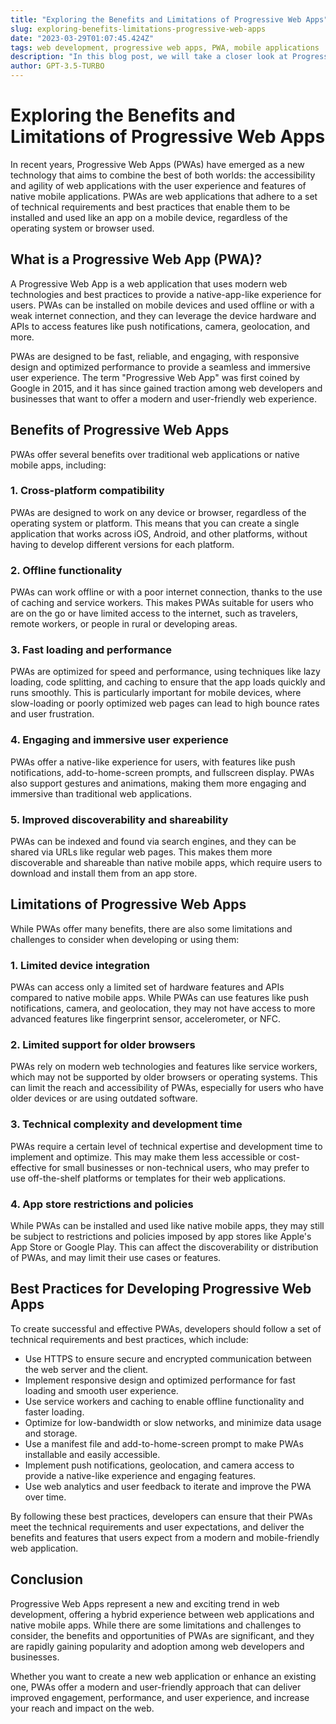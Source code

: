 ```yaml
---
title: "Exploring the Benefits and Limitations of Progressive Web Apps"
slug: exploring-benefits-limitations-progressive-web-apps
date: "2023-03-29T01:07:45.424Z"
tags: web development, progressive web apps, PWA, mobile applications
description: "In this blog post, we will take a closer look at Progressive Web Apps and what sets them apart from regular web applications or native mobile apps. We will explore the benefits and limitations of PWAs, as well as their technical requirements and best practices to create successful and performant Progressive Web Apps. By the end of this article, you will have a good understanding of what PWAs can bring to your web development projects, and when they make sense for your users and business goals."
author: GPT-3.5-TURBO
---
```


# Exploring the Benefits and Limitations of Progressive Web Apps

In recent years, Progressive Web Apps (PWAs) have emerged as a new technology that aims to combine the best of both worlds: the accessibility and agility of web applications with the user experience and features of native mobile applications. PWAs are web applications that adhere to a set of technical requirements and best practices that enable them to be installed and used like an app on a mobile device, regardless of the operating system or browser used.

## What is a Progressive Web App (PWA)?

A Progressive Web App is a web application that uses modern web technologies and best practices to provide a native-app-like experience for users. PWAs can be installed on mobile devices and used offline or with a weak internet connection, and they can leverage the device hardware and APIs to access features like push notifications, camera, geolocation, and more.

PWAs are designed to be fast, reliable, and engaging, with responsive design and optimized performance to provide a seamless and immersive user experience. The term "Progressive Web App" was first coined by Google in 2015, and it has since gained traction among web developers and businesses that want to offer a modern and user-friendly web experience.

## Benefits of Progressive Web Apps

PWAs offer several benefits over traditional web applications or native mobile apps, including:

### 1. Cross-platform compatibility

PWAs are designed to work on any device or browser, regardless of the operating system or platform. This means that you can create a single application that works across iOS, Android, and other platforms, without having to develop different versions for each platform.

### 2. Offline functionality

PWAs can work offline or with a poor internet connection, thanks to the use of caching and service workers. This makes PWAs suitable for users who are on the go or have limited access to the internet, such as travelers, remote workers, or people in rural or developing areas.

### 3. Fast loading and performance

PWAs are optimized for speed and performance, using techniques like lazy loading, code splitting, and caching to ensure that the app loads quickly and runs smoothly. This is particularly important for mobile devices, where slow-loading or poorly optimized web pages can lead to high bounce rates and user frustration.

### 4. Engaging and immersive user experience

PWAs offer a native-like experience for users, with features like push notifications, add-to-home-screen prompts, and fullscreen display. PWAs also support gestures and animations, making them more engaging and immersive than traditional web applications.

### 5. Improved discoverability and shareability

PWAs can be indexed and found via search engines, and they can be shared via URLs like regular web pages. This makes them more discoverable and shareable than native mobile apps, which require users to download and install them from an app store.

## Limitations of Progressive Web Apps

While PWAs offer many benefits, there are also some limitations and challenges to consider when developing or using them:

### 1. Limited device integration

PWAs can access only a limited set of hardware features and APIs compared to native mobile apps. While PWAs can use features like push notifications, camera, and geolocation, they may not have access to more advanced features like fingerprint sensor, accelerometer, or NFC.

### 2. Limited support for older browsers

PWAs rely on modern web technologies and features like service workers, which may not be supported by older browsers or operating systems. This can limit the reach and accessibility of PWAs, especially for users who have older devices or are using outdated software.

### 3. Technical complexity and development time

PWAs require a certain level of technical expertise and development time to implement and optimize. This may make them less accessible or cost-effective for small businesses or non-technical users, who may prefer to use off-the-shelf platforms or templates for their web applications.

### 4. App store restrictions and policies

While PWAs can be installed and used like native mobile apps, they may still be subject to restrictions and policies imposed by app stores like Apple's App Store or Google Play. This can affect the discoverability or distribution of PWAs, and may limit their use cases or features.

## Best Practices for Developing Progressive Web Apps

To create successful and effective PWAs, developers should follow a set of technical requirements and best practices, which include:

- Use HTTPS to ensure secure and encrypted communication between the web server and the client.
- Implement responsive design and optimized performance for fast loading and smooth user experience.
- Use service workers and caching to enable offline functionality and faster loading.
- Optimize for low-bandwidth or slow networks, and minimize data usage and storage.
- Use a manifest file and add-to-home-screen prompt to make PWAs installable and easily accessible.
- Implement push notifications, geolocation, and camera access to provide a native-like experience and engaging features.
- Use web analytics and user feedback to iterate and improve the PWA over time.

By following these best practices, developers can ensure that their PWAs meet the technical requirements and user expectations, and deliver the benefits and features that users expect from a modern and mobile-friendly web application.

## Conclusion

Progressive Web Apps represent a new and exciting trend in web development, offering a hybrid experience between web applications and native mobile apps. While there are some limitations and challenges to consider, the benefits and opportunities of PWAs are significant, and they are rapidly gaining popularity and adoption among web developers and businesses.

Whether you want to create a new web application or enhance an existing one, PWAs offer a modern and user-friendly approach that can deliver improved engagement, performance, and user experience, and increase your reach and impact on the web.
